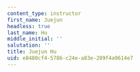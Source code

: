 ```yaml
---
content_type: instructor
first_name: Juejun
headless: true
last_name: Hu
middle_initial: ''
salutation: ''
title: Juejun Hu
uid: e8480cf4-5786-c24e-a83e-289f4a9614e7
---
```

